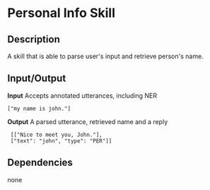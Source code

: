 # Personal Info Skill
## Description
A skill that is able to parse user's input and retrieve person's name.
## Input/Output

**Input**
Accepts annotated utterances, including NER
```
["my name is john."]
```
**Output**
A parsed utterance, retrieved name and a reply

```
 [["Nice to meet you, John."],
 ["text": "john", "type": "PER"]]
```

## Dependencies
none